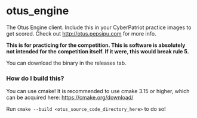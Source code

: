 # otus_engine
The Otus Engine client. Include this in your CyberPatriot practice images to get scored.
Check out http://otus.pepsipu.com for more info.

**This is for practicing for the competition. This is software is absolutely not intended for the competition itself. If it were, this would break rule 5.**

You can download the binary in the releases tab.

### How do I build this?
You can use cmake! It is recommended to use cmake 3.15 or higher, which can be acquired here: https://cmake.org/download/

Run `cmake --build <otus_source_code_directory_here>` to do so!
